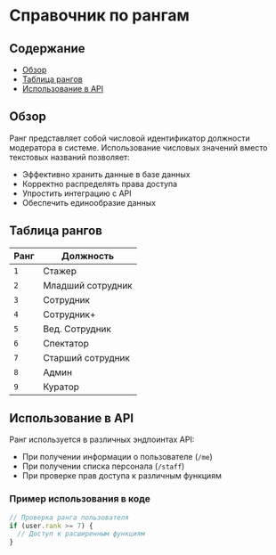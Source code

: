 # Справочник по рангам

## Содержание

- [Обзор](#обзор)
- [Таблица рангов](#таблица-рангов)
- [Использование в API](#использование-в-api)

## Обзор

Ранг представляет собой числовой идентификатор должности модератора в системе. Использование числовых значений вместо текстовых названий позволяет:

- Эффективно хранить данные в базе данных
- Корректно распределять права доступа
- Упростить интеграцию с API
- Обеспечить единообразие данных

## Таблица рангов

| Ранг | Должность         |
| ---- | ----------------- |
| `1`  | Стажер            |
| `2`  | Младший сотрудник |
| `3`  | Сотрудник         |
| `4`  | Сотрудник+        |
| `5`  | Вед. Сотрудник    |
| `6`  | Спектатор         |
| `7`  | Старший сотрудник |
| `8`  | Админ             |
| `9`  | Куратор           |

## Использование в API

Ранг используется в различных эндпоинтах API:

- При получении информации о пользователе (`/me`)
- При получении списка персонала (`/staff`)
- При проверке прав доступа к различным функциям

### Пример использования в коде

```javascript
// Проверка ранга пользователя
if (user.rank >= 7) {
  // Доступ к расширенным функциям
}
```
